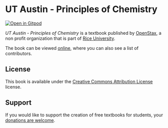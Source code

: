 # UT Austin - Principles of Chemistry

[![Open in Gitpod](https://gitpod.io/button/open-in-gitpod.svg)](https://gitpod.io/from-referrer/)

_UT Austin - Principles of Chemistry_ is a textbook published by [OpenStax](https://openstax.org/), a non profit organization that is part of [Rice University](https://www.rice.edu/).

The book can be viewed [online](https://github.com/cnx-user-books/cnxbook-ut-austin-principles-of-chemistry/releases/latest), where you can also see a list of contributors.

## License
This book is available under the [Creative Commons Attribution License](./LICENSE) license.

## Support
If you would like to support the creation of free textbooks for students, your [donations are welcome](https://riceconnect.rice.edu/donation/support-openstax-banner).
